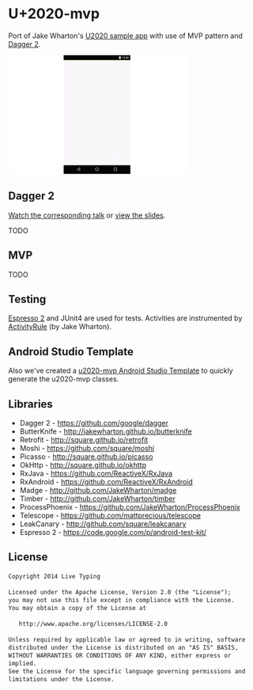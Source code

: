 U+2020-mvp
======

Port of Jake Wharton's [U2020 sample app][u2020] with use of MVP pattern and [Dagger 2][dagger2].

![Debug drawer](u2020-mvp.gif)

Dagger 2
-------
[Watch the corresponding talk][parleys] or [view the slides][slides].

TODO



MVP
-------
TODO



Testing
-------
[Espresso 2][espresso2] and JUnit4 are used for tests. Activities are instrumented by [ActivityRule][activityrule] (by Jake Wharton).



Android Studio Template
-----------------------
Also we've created a [u2020-mvp Android Studio Template][u2020-mvp-template]
to quickly generate the u2020-mvp classes.


Libraries
-------
 * Dagger 2 - https://github.com/google/dagger
 * ButterKnife - http://jakewharton.github.io/butterknife
 * Retrofit - http://square.github.io/retrofit
 * Moshi - https://github.com/square/moshi
 * Picasso - http://square.github.io/picasso
 * OkHttp - http://square.github.io/okhttp
 * RxJava - https://github.com/ReactiveX/RxJava
 * RxAndroid - https://github.com/ReactiveX/RxAndroid
 * Madge - http://github.com/JakeWharton/madge
 * Timber - http://github.com/JakeWharton/timber
 * ProcessPhoenix - https://github.com/JakeWharton/ProcessPhoenix
 * Telescope - https://github.com/mattprecious/telescope
 * LeakCanary - http://github.com/square/leakcanary
 * Espresso 2 - https://code.google.com/p/android-test-kit/



License
-------

    Copyright 2014 Live Typing

    Licensed under the Apache License, Version 2.0 (the "License");
    you may not use this file except in compliance with the License.
    You may obtain a copy of the License at

       http://www.apache.org/licenses/LICENSE-2.0

    Unless required by applicable law or agreed to in writing, software
    distributed under the License is distributed on an "AS IS" BASIS,
    WITHOUT WARRANTIES OR CONDITIONS OF ANY KIND, either express or implied.
    See the License for the specific language governing permissions and
    limitations under the License.

[u2020]: https://github.com/JakeWharton/u2020
[dagger2]: https://github.com/google/dagger
[espresso2]: https://code.google.com/p/android-test-kit/wiki/EspressoSetupInstructions
[activityrule]: https://gist.github.com/JakeWharton/1c2f2cadab2ddd97f9fb
[parleys]: https://parleys.com/play/5471cdd1e4b065ebcfa1d557/
[slides]: https://speakerdeck.com/jakewharton/dependency-injection-with-dagger-2-devoxx-2014
[u2020-mvp-template]: https://github.com/LiveTyping/u2020-mvp-android-studio-template
